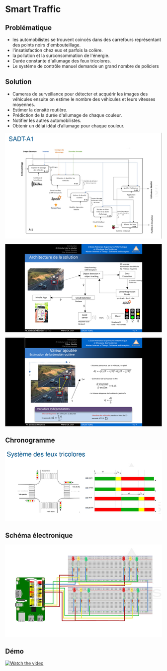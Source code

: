 # Smart Traffic
## Problématique

- les automobilistes se trouvent coincés dans des carrefours représentant des points noirs d'embouteillage.
- l'insatisfaction chez eux et parfois la colère.
- la pollution et la surconsommation de l'énergie.
- Durée constante d'allumage des feux tricolores.
- Le système de contrôle manuel demande un grand nombre de policiers
  
## Solution 

- Cameras de surveillance pour détecter et acquérir les images des véhicules ensuite on estime le nombre des véhicules et leurs vitesses moyennes.
- Estimer la densité routière.
- Prédiction de la durée d'allumage de chaque couleur.
- Notifier les autres automobilistes.
- Obtenir un délai idéal d’allumage pour chaque couleur.

![alt text](https://github.com/Bkb-Med/SmTraffic/blob/main/sadt.png)

![alt text](https://github.com/Bkb-Med/SmTraffic/blob/main/gestion%20du%20trafic.png)

![alt text](https://github.com/Bkb-Med/SmTraffic/blob/main/densit%C3%A9%20routi%C3%A8re.png)

## Chronogramme
![alt text](https://github.com/Bkb-Med/SmTraffic/blob/main/chronologie.png)

## Schéma électronique 
![alt text](https://github.com/Bkb-Med/SmTraffic/blob/main/ce.png)

## Démo

[![Watch the video](https://img.youtube.com/vi/U3FQY2vf0Mg/maxresdefault.jpg)](https://youtu.be/U3FQY2vf0Mg)
